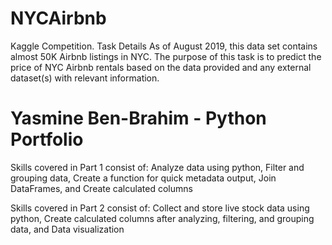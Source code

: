 # NYCAirbnb
Kaggle Competition. Task Details As of August 2019, this data set contains almost 50K Airbnb listings in NYC. The purpose of this task is to predict the price of NYC Airbnb rentals based on the data provided and any external dataset(s) with relevant information.

# Yasmine Ben-Brahim - Python Portfolio
Skills covered in Part 1 consist of:
Analyze data using python,
Filter and grouping data,
Create a function for quick metadata output,
Join DataFrames, and
Create calculated columns

Skills covered in Part 2 consist of:
Collect and store live stock data using python,
Create calculated columns after analyzing, filtering, and grouping data, and
Data visualization

